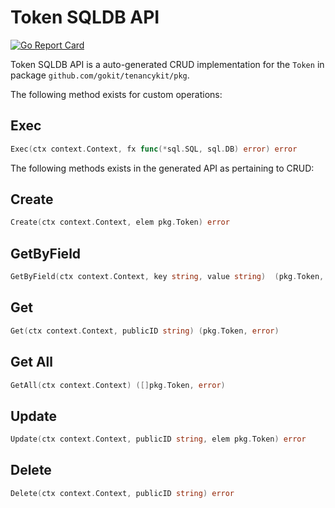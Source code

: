 Token SQLDB API
===================================

[![Go Report Card](https://goreportcard.com/badge/github.com/gokit/tenancykit/pkg/db/tokensql)](https://goreportcard.com/report/github.com/gokit/tenancykit/pkg/db/tokensql)

Token SQLDB API is a auto-generated CRUD implementation for the `Token` in package `github.com/gokit/tenancykit/pkg`.

The following method exists for custom operations:

## Exec

```go
Exec(ctx context.Context, fx func(*sql.SQL, sql.DB) error) error
```

The following methods exists in the generated API as pertaining to CRUD:

## Create

```go
Create(ctx context.Context, elem pkg.Token) error
```

## GetByField

```go
GetByField(ctx context.Context, key string, value string)  (pkg.Token,  error)
```

## Get

```go
Get(ctx context.Context, publicID string) (pkg.Token, error)
```

## Get All

```go
GetAll(ctx context.Context) ([]pkg.Token, error)
```

## Update

```go
Update(ctx context.Context, publicID string, elem pkg.Token) error
```

## Delete

```go
Delete(ctx context.Context, publicID string) error
```
